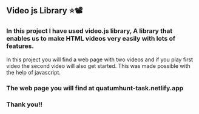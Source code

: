 ## Video js Library ⭐📽️

### In this project I have used video.js library, A library that enables us to make HTML videos very easily with lots of features.
In this project you will find a web page with two videos and if you play first video the second video will also get started.
This was made possible with the help of javascript.


### The web page you will find at **quatumhunt-task.netlify.app**
### Thank you!!

